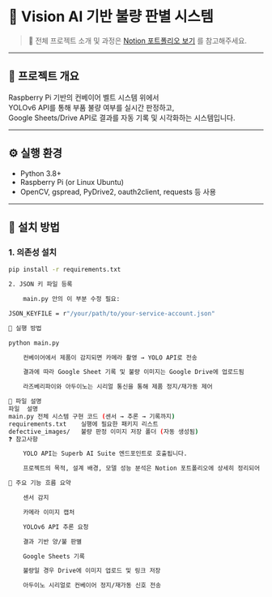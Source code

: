 # 🧠 Vision AI 기반 불량 판별 시스템

> 📄 전체 프로젝트 소개 및 과정은 [Notion 포트폴리오 보기](https://www.notion.so/Raspberry-Pi-YOLOv6-1cd9c55c6631801ab169ebca41582d07) 를 참고해주세요.

---

## 📂 프로젝트 개요

Raspberry Pi 기반의 컨베이어 벨트 시스템 위에서  
YOLOv6 API를 통해 부품 불량 여부를 실시간 판정하고,  
Google Sheets/Drive API로 결과를 자동 기록 및 시각화하는 시스템입니다.

---

## ⚙️ 실행 환경

- Python 3.8+
- Raspberry Pi (or Linux Ubuntu)
- OpenCV, gspread, PyDrive2, oauth2client, requests 등 사용

---

## 🔧 설치 방법

### 1. 의존성 설치
```bash
pip install -r requirements.txt

2. JSON 키 파일 등록

    main.py 안의 이 부분 수정 필요:

JSON_KEYFILE = r"/your/path/to/your-service-account.json"

🚀 실행 방법

python main.py

    컨베이어에서 제품이 감지되면 카메라 촬영 → YOLO API로 전송

    결과에 따라 Google Sheet 기록 및 불량 이미지는 Google Drive에 업로드됨

    라즈베리파이와 아두이노는 시리얼 통신을 통해 제품 정지/재가동 제어

🧾 파일 설명
파일	설명
main.py	전체 시스템 구현 코드 (센서 → 추론 → 기록까지)
requirements.txt	실행에 필요한 패키지 리스트
defective_images/	불량 판정 이미지 저장 폴더 (자동 생성됨)
❓ 참고사항

    YOLO API는 Superb AI Suite 엔드포인트로 호출됩니다.

    프로젝트의 목적, 설계 배경, 모델 성능 분석은 Notion 포트폴리오에 상세히 정리되어 있습니다.

🧠 주요 기능 흐름 요약

    센서 감지

    카메라 이미지 캡처

    YOLOv6 API 추론 요청

    결과 기반 양/불 판별

    Google Sheets 기록

    불량일 경우 Drive에 이미지 업로드 및 링크 저장

    아두이노 시리얼로 컨베이어 정지/재가동 신호 전송
